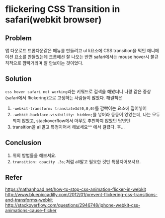 # flickering CSS Transition in safari(webkit browser)

## Problem
앱 다운로드 드롭다운같은 메뉴를 만들려고 ul li요소에 CSS transition을 먹인 애니메이션 요소를 만들었는데
크롬에선 잘 나오는 반면 safari에서는 mouse hover시 불규칙적으로 깜빡거리며 잘 안보이는 것이었다. 

## Solution
`css hover safari not working`라는 키워드로 검색을 해봤더니 나랑 같은 증상(safari에서 flickering)으로 고생하는 사람들이 많았다. 
해결책은
1. `-webkit-transform: translate3d(0,0,0)`를 깜빡이는 요소에 집어넣어
2. `-webkit-backface-visibility: hidden;`를 넣어라
등등이 있었는데, 나는 모두 되지 않았고, stackoverflow에서 아무도 추천하지 않았던 답변인
3. transition을 all말고 특정지어서 해보세요^^
에서 걸렸다. 후...

## Conclusion
1. 위의 방법들을 해보셔요.
2. `transition: opacity .3s;`처럼 all말고 필요한 것만 특정지어보셔요.

## Refer
https://nathanhoad.net/how-to-stop-css-animation-flicker-in-webkit
http://www.bluepiccadilly.com/2012/01/prevent-flickering-css-transitions-and-transforms-webkit
http://stackoverflow.com/questions/2946748/iphone-webkit-css-animations-cause-flicker
